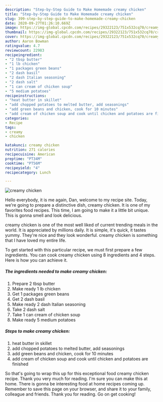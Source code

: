 ```yaml
---
description: "Step-by-Step Guide to Make Homemade creamy chicken"
title: "Step-by-Step Guide to Make Homemade creamy chicken"
slug: 399-step-by-step-guide-to-make-homemade-creamy-chicken
date: 2020-09-27T01:26:10.669Z
image: https://img-global.cpcdn.com/recipes/29322123/751x532cq70/creamy-chicken-recipe-main-photo.jpg
thumbnail: https://img-global.cpcdn.com/recipes/29322123/751x532cq70/creamy-chicken-recipe-main-photo.jpg
cover: https://img-global.cpcdn.com/recipes/29322123/751x532cq70/creamy-chicken-recipe-main-photo.jpg
author: Aaron Bowman
ratingvalue: 4.7
reviewcount: 22983
recipeingredient:
- "2 tbsp butter"
- "1 lb chicken"
- "1 packages green beans"
- "2 dash basil"
- "2 dash Italian seasoning"
- "2 dash salt"
- "1 can cream of chicken soup"
- "5 medium potatoes"
recipeinstructions:
- "heat butter in skillet"
- "add chopped potatoes to melted butter, add seasonings"
- "add green beans and chicken, cook for 10 minutes"
- "add cream of chicken soup and cook until chicken and potatoes are finished"
categories:
- Recipe
tags:
- creamy
- chicken

katakunci: creamy chicken 
nutrition: 271 calories
recipecuisine: American
preptime: "PT34M"
cooktime: "PT56M"
recipeyield: "4"
recipecategory: Lunch

---
```



![creamy chicken](https://img-global.cpcdn.com/recipes/29322123/751x532cq70/creamy-chicken-recipe-main-photo.jpg)

Hello everybody, it is me again, Dan, welcome to my recipe site. Today, we're going to prepare a distinctive dish, creamy chicken. It is one of my favorites food recipes. This time, I am going to make it a little bit unique. This is gonna smell and look delicious.

creamy chicken is one of the most well liked of current trending meals in the world. It is appreciated by millions daily. It is simple, it's quick, it tastes yummy. They're nice and they look wonderful. creamy chicken is something that I have loved my entire life.




To get started with this particular recipe, we must first prepare a few ingredients. You can cook creamy chicken using 8 ingredients and 4 steps. Here is how you can achieve it.

<!--inarticleads1-->

##### The ingredients needed to make creamy chicken:

1. Prepare 2 tbsp butter
1. Make ready 1 lb chicken
1. Get 1 packages green beans
1. Get 2 dash basil
1. Make ready 2 dash Italian seasoning
1. Take 2 dash salt
1. Take 1 can cream of chicken soup
1. Make ready 5 medium potatoes




<!--inarticleads2-->

##### Steps to make creamy chicken:

1. heat butter in skillet
1. add chopped potatoes to melted butter, add seasonings
1. add green beans and chicken, cook for 10 minutes
1. add cream of chicken soup and cook until chicken and potatoes are finished




So that's going to wrap this up for this exceptional food creamy chicken recipe. Thank you very much for reading. I'm sure you can make this at home. There is gonna be interesting food at home recipes coming up. Remember to save this page on your browser, and share it to your family, colleague and friends. Thank you for reading. Go on get cooking!
